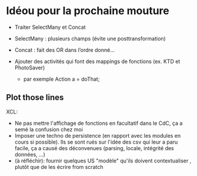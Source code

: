 # Idéou pour la prochaine mouture
- Traiter SelectMany et Concat
 - SelectMany : plusieurs champs (évite une posttransformation)
 - Concat : fait des OR dans l’ordre donné...
 
- Ajouter des activités qui font des mappings de fonctions (ex. KTD et PhotoSaver)
    - par exemple Action a = doThat;
  
## Plot those lines

XCL:
- Ne pas mettre l'affichage de fonctions en facultatif dans le CdC, ça a semé la confusion chez moi
- Imposer une techno de persistence (en rapport avec les modules en cours si possible). Ils se sont rués sur l'idée des csv qui leur a paru facile, ça a causé des déconvenues (parsing, locale, intégrité des données, ...)
- (à réfléchir): fournir quelques US "modèle" qu'ils doivent contextualiser , plutôt que de les écrire from scratch
